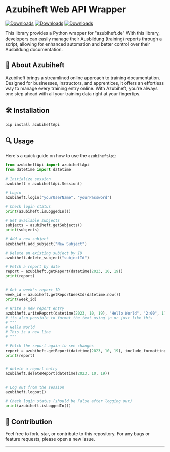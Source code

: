 # Azubiheft Web API Wrapper

[![Downloads](https://static.pepy.tech/badge/azubiheftapi)](https://pepy.tech/project/azubiheftapi)
[![Downloads](https://static.pepy.tech/badge/azubiheftapi/month)](https://pepy.tech/project/azubiheftapi)
[![Downloads](https://static.pepy.tech/badge/azubiheftapi/week)](https://pepy.tech/project/azubiheftapi)

This library provides a Python wrapper for "azubiheft.de"
With this library, developers can easily manage their Ausbildung (training) reports through a script, allowing for enhanced automation and better control over their Ausbildung documentation.

## 📖 About Azubiheft

Azubiheft brings a streamlined online approach to training documentation. Designed for businesses, instructors, and apprentices, it offers an effortless way to manage every training entry online. With Azubiheft, you're always one step ahead with all your training data right at your fingertips.

## 🛠 Installation

```bash
pip install azubiheftApi
```

## 🔍 Usage

Here's a quick guide on how to use the `azubiheftApi`:

```python
from azubiheftApi import azubiheftApi
from datetime import datetime

# Initialize session
azubiheft = azubiheftApi.Session()

# Login
azubiheft.login("yourUserName", "yourPassword")

# Check login status
print(azubiheft.isLoggedIn())

# Get available subjects
subjects = azubiheft.getSubjects()
print(subjects)

# Add a new subject
azubiheft.add_subject("New Subject")

# Delete an existing subject by ID
azubiheft.delete_subject("subjectId")

# Fetch a report by date
report = azubiheft.getReport(datetime(2023, 10, 19))
print(report)


# Get a week's report ID
week_id = azubiheft.getReportWeekId(datetime.now())
print(week_id)

# Write a new report entry
azubiheft.writeReport(datetime(2023, 10, 19), "Hello World", "2:00", 1)
# its also possible to format the text using \n or just like this
# """
# Hello World
# This is a new line
# """

# Fetch the report again to see changes
report = azubiheft.getReport(datetime(2023, 10, 19), include_formatting=True)  #  include_formatting=True to include formatting
print(report)


# delete a report entry
azubiheft.deleteReport(datetime(2023, 10, 19))


# Log out from the session
azubiheft.logout()

# Check login status (should be False after logging out)
print(azubiheft.isLoggedIn())


```

## 🌱 Contribution

Feel free to fork, star, or contribute to this repository. For any bugs or feature requests, please open a new issue.

---
